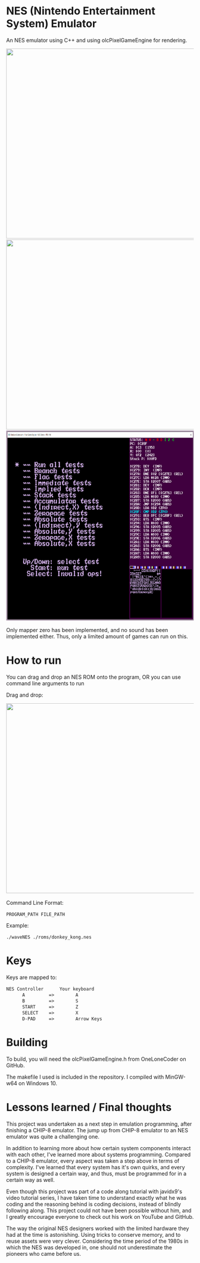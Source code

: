 # NES (Nintendo Entertainment System) Emulator
An NES emulator using C++ and using olcPixelGameEngine for rendering.

<img src="https://github.com/kmnthecoder/waveNES/blob/master/demo/mario.gif" width="800" height="509">

<img src="https://github.com/kmnthecoder/waveNES/blob/master/demo/dk.gif" width="800" height="509">

<img src="https://github.com/kmnthecoder/waveNES/blob/master/demo/nestest.gif" width="800" height="509">

Only mapper zero has been implemented, and no sound has been implemented either. Thus, only a limited amount of games can run on this.

# How to run
You can drag and drop an NES ROM onto the program, OR you can use command line arguments to run

Drag and drop:

<img src="https://github.com/kmnthecoder/waveNES/blob/master/demo/drag_n_drop.gif" width="800" height="509">

Command Line Format:

    PROGRAM_PATH FILE_PATH
    
Example:

    ./waveNES ./roms/donkey_kong.nes

    
# Keys
Keys are mapped to:

    NES Controller      Your keyboard
          A         =>        A
          B         =>        S
          START     =>        Z
          SELECT    =>        X
          D-PAD     =>        Arrow Keys

# Building
To build, you will need the olcPixelGameEngine.h from OneLoneCoder on GitHub.

The makefile I used is included in the repository. I compiled with MinGW-w64 on Windows 10.

# Lessons learned / Final thoughts
This project was undertaken as a next step in emulation programming, after finishing a CHIP-8 emulator. The jump up from CHIP-8 emulator to an NES emulator was quite a challenging one.

In addition to learning more about how certain system components interact with each other, I've learned more about systems programming. Compared to a CHIP-8 emulator, every aspect was taken a step above in terms of complexity. I've learned that every system has it's own quirks, and every system is designed a certain way, and thus, must be programmed for in a certain way as well.

Even though this project was part of a code along tutorial with javidx9's video tutorial series, I have taken time to understand exactly what he was coding and the reasoning behind is coding decisions, instead of blindly following along. This project could not have been possible without him, and I greatly encourage everyone to check out his work on YouTube and GitHub.

The way the original NES designers worked with the limited hardware they had at the time is astonishing. Using tricks to conserve memory, and to reuse assets were very clever. Considering the time period of the 1980s in which the NES was developed in, one should not underestimate the pioneers who came before us.

